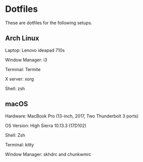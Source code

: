 # Dotfiles

These are  dotfiles for the following setups.

## Arch Linux

Laptop: Lenovo ideapad 710s

Window Manager: i3

Terminal: Termite

X server: xorg

Shell: zsh

## macOS 

Hardware: MacBook Pro (13-inch, 2017, Two Thunderbolt 3 ports)

OS Version: High Sierra 10.13.3 (17D102)

Shell: Zsh

Terminal: kitty

Window Manager: skhdrc and chunkwmrc 
